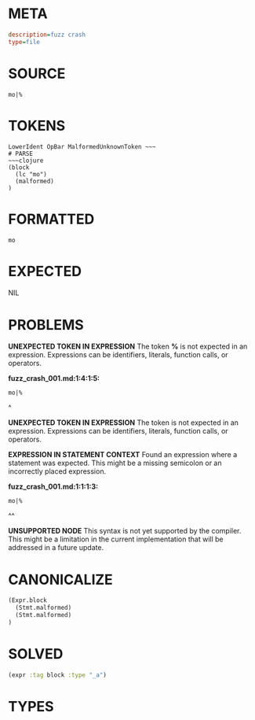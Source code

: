 # META
~~~ini
description=fuzz crash
type=file
~~~
# SOURCE
~~~roc
mo|%
~~~
# TOKENS
~~~text
LowerIdent OpBar MalformedUnknownToken ~~~
# PARSE
~~~clojure
(block
  (lc "mo")
  (malformed)
)
~~~
# FORMATTED
~~~roc
mo
~~~
# EXPECTED
NIL
# PROBLEMS
**UNEXPECTED TOKEN IN EXPRESSION**
The token **%** is not expected in an expression.
Expressions can be identifiers, literals, function calls, or operators.

**fuzz_crash_001.md:1:4:1:5:**
```roc
mo|%
```
   ^


**UNEXPECTED TOKEN IN EXPRESSION**
The token **<unknown>** is not expected in an expression.
Expressions can be identifiers, literals, function calls, or operators.



**EXPRESSION IN STATEMENT CONTEXT**
Found an expression where a statement was expected.
This might be a missing semicolon or an incorrectly placed expression.

**fuzz_crash_001.md:1:1:1:3:**
```roc
mo|%
```
^^


**UNSUPPORTED NODE**
This syntax is not yet supported by the compiler.
This might be a limitation in the current implementation that will be addressed in a future update.



# CANONICALIZE
~~~clojure
(Expr.block
  (Stmt.malformed)
  (Stmt.malformed)
)
~~~
# SOLVED
~~~clojure
(expr :tag block :type "_a")
~~~
# TYPES
~~~roc
~~~
